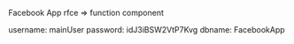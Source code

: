 Facebook App
rfce => function component

username: mainUser
password: idJ3iBSW2VtP7Kvg
dbname: FacebookApp
